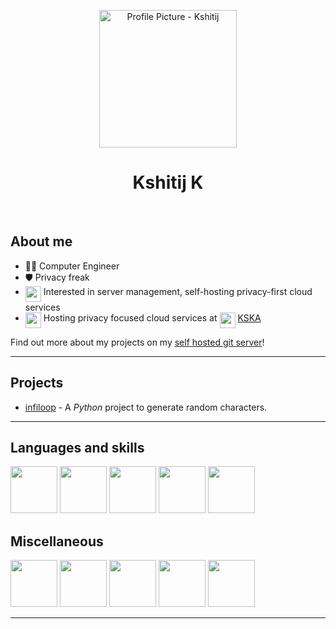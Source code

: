 <p align="center">
    <img alt="Profile Picture - Kshitij" src="https://git.kska.io/notkshitij/second-year-content/raw/branch/main/kshitij-ka/assets/profile-picture.png" width="220"/>
</p>
<h1 align="center">Kshitij K</h1>
<br>

## About me
- 👨‍🎓 Computer Engineer
- 🛡️ Privacy freak
- <img src="https://git.kska.io/notkshitij/personal-projects/raw/branch/main/assets/server.png" width="25" height="25" align=top> Interested in server management, self-hosting privacy-first cloud services
- <img src="https://git.kska.io/notkshitij/personal-projects/raw/branch/main/assets/privacy.png" width="25" height="25" align=top> Hosting privacy focused cloud services at <img src="https://git.kska.io/notkshitij/personal-projects/raw/branch/main/assets/kska.svg" width="25" height="25" align="top"> [KSKA](https://kska.io)

Find out more about my projects on my  [self hosted git server](https://git.kska.io/notkshitij/)!

---

## Projects

- [infiloop](https://git.kska.io/notkshitij/personal_projects/src/branch/main/infiloop.py) - A *Python* project to generate random characters.

---

## Languages and skills

<p align="left">
    <img src="https://git.kska.io/notkshitij/personal-projects/raw/branch/main/assets/CPP.svg" width="75" height="75"/>
    <img src="https://git.kska.io/notkshitij/personal-projects/raw/branch/main/assets/HTML.svg" width="75" height="75"/>
    <img src="https://git.kska.io/notkshitij/personal-projects/raw/branch/main/assets/Bash-Dark.svg" width="75" height="75"/>
    <img src="https://git.kska.io/notkshitij/personal-projects/raw/branch/main/assets/Docker.svg" width="75" height="75"/>
    <img src="https://git.kska.io/notkshitij/personal-projects/raw/branch/main/assets/MySQL-Dark.svg" width="75" height="75"/>
</p>

## Miscellaneous

<p align="left">
    <img src="https://git.kska.io/notkshitij/personal-projects/raw/branch/main/assets/Linux-Dark.svg" width="75" height="75"/>
    <img src="https://git.kska.io/notkshitij/personal-projects/raw/branch/main/assets/Git.svg" width="75" height="75"/>
    <img src="https://git.kska.io/notkshitij/personal-projects/raw/branch/main/assets/GCP-Dark.svg" width="75" height="75"/>
    <img src="https://git.kska.io/notkshitij/personal-projects/raw/branch/main/assets/NeoVim-Dark.svg" width="75" height="75"/>
    <img src="https://git.kska.io/notkshitij/personal-projects/raw/branch/main/assets/AfterEffects.svg" width="75" height="75"/>
</p>

---